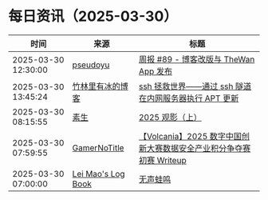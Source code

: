 ﻿# 每日资讯（2025-03-30）

|时间|来源|标题|
|---|---|---|
|2025-03-30 12:30:00|[pseudoyu](https://www.pseudoyu.com/zh/index.xml)|[周报 #89 - 博客改版与 TheWan App 发布](https://www.pseudoyu.com/posts/weekly_review_89)|
|2025-03-30 13:45:24|[竹林里有冰的博客](https://zhul.in/rss.xml)|[ssh 拯救世界——通过 ssh 隧道在内网服务器执行 APT 更新](https://zhul.in/2025/03/30/apt-upgrade-on-internal-server-via-ssh-tunnel-and-reverse-proxy/)|
|2025-03-30 08:15:55|[素生](http://z.arlmy.me/atom.xml)|[2025 观影（上）](http://z.arlmy.me/posts/YearlyMovies/YearlyMovies_2025_1/)|
|2025-03-30 07:59:55|[GamerNoTitle](https://bili33.top/atom.xml)|[【Volcania】2025 数字中国创新大赛数据安全产业积分争夺赛初赛 Writeup](https://bili33.top/posts/CTF-DCIC2025-Data-Security-Preliminary-round-Writeup/)|
|2025-03-30 07:00:00|[Lei Mao's Log Book](https://leimao.github.io/atom.xml)|[无声蛙鸣](https://leimao.github.io/essay/%E6%97%A0%E5%A3%B0%E8%9B%99%E9%B8%A3-The-Frog/)|
